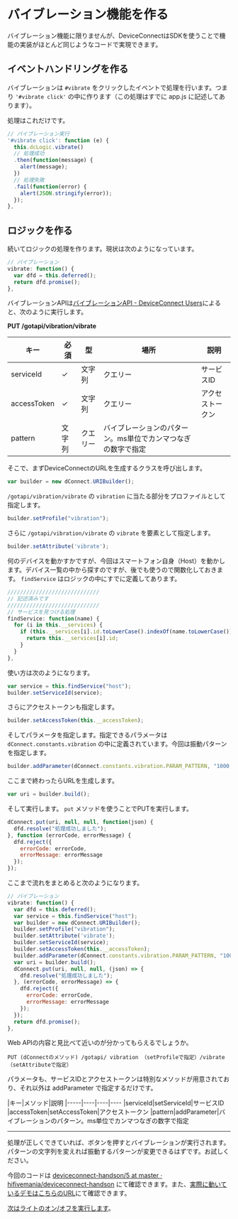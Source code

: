 # バイブレーション機能を作る

バイブレーション機能に限りませんが、DeviceConnectはSDKを使うことで機能の実装がほとんど同じようなコードで実現できます。

## イベントハンドリングを作る

バイブレーションは `#vibrate` をクリックしたイベントで処理を行います。つまり `'#vibrate click'` の中に作ります（この処理はすでに app.js に記述してあります）。

処理はこれだけです。

```js
// バイブレーション実行
'#vibrate click': function (e) {
  this.dcLogic.vibrate()
  // 処理成功
  .then(function(message) {
    alert(message);
  })
  // 処理失敗
  .fail(function(error) {
    alert(JSON.stringify(error));
  });
},
```

## ロジックを作る

続いてロジックの処理を作ります。現状は次のようになっています。

```js
// バイブレーション
vibrate: function() {
  var dfd = this.deferred();
  return dfd.promise();
},
```

バイブレーションAPIは[バイブレーションAPI - DeviceConnect Users](http://deviceconnectusers.github.io/webapi/vibration/)によると、次のように実行します。

**PUT /gotapi/vibration/vibrate**

|キー|必須|型|場所|説明|
|-----|----|----|----|----|
|serviceId|✓|文字列|クエリー|サービスID|
|accessToken|✓|文字列|クエリー|アクセストークン|
|pattern|文字列|クエリー|バイブレーションのパターン。ms単位でカンマつなぎの数字で指定	|

そこで、まずDeviceConnectのURLを生成するクラスを呼び出します。

```js
var builder = new dConnect.URIBuilder();
```

`/gotapi/vibration/vibrate` の `vibration` に当たる部分をプロファイルとして指定します。

```js
builder.setProfile("vibration");
```

さらに `/gotapi/vibration/vibrate` の `vibrate` を要素として指定します。

```js
builder.setAttribute('vibrate');
```

何のデバイスを動かすかですが、今回はスマートフォン自身（Host）を動かします。デバイス一覧の中から探すのですが、後でも使うので関数化しておきます。 `findService` はロジックの中にすでに定義してあります。

```js
/////////////////////////////
// 記述済みです
/////////////////////////////
// サービスを見つける処理
findService: function(name) {
  for (i in this.__services) {
    if (this.__services[i].id.toLowerCase().indexOf(name.toLowerCase()) == 0) {
      return this.__services[i].id;
    }
  }
},
```

使い方は次のようになります。

```js
var service = this.findService("host");
builder.setServiceId(service);
```

さらにアクセストークンも指定します。

```js
builder.setAccessToken(this.__accessToken);
```

そしてパラメータを指定します。指定できるパラメータは `dConnect.constants.vibration` の中に定義されています。今回は振動パターンを指定します。

```js
builder.addParameter(dConnect.constants.vibration.PARAM_PATTERN, "1000,2000");
```

ここまで終わったらURLを生成します。

```js
var uri = builder.build();
```

そして実行します。 `put` メソッドを使うことでPUTを実行します。

```js
dConnect.put(uri, null, null, function(json) {
  dfd.resolve("処理成功しました");
}, function (errorCode, errorMessage) {
  dfd.reject({
    errorCode: errorCode,
    errorMessage: errorMessage
  });
});
```

ここまで流れをまとめると次のようになります。

```js
// バイブレーション
vibrate: function() {
  var dfd = this.deferred();
  var service = this.findService("host");
  var builder = new dConnect.URIBuilder();
  builder.setProfile("vibration");
  builder.setAttribute('vibrate');
  builder.setServiceId(service);
  builder.setAccessToken(this.__accessToken);
  builder.addParameter(dConnect.constants.vibration.PARAM_PATTERN, "1000,2000");
  var uri = builder.build();
  dConnect.put(uri, null, null, (json) => {
    dfd.resolve("処理成功しました");
  }, (errorCode, errorMessage) => {
    dfd.reject({
      errorCode: errorCode,
      errorMessage: errorMessage
    });
  });
  return dfd.promise();
},
```

Web APIの内容と見比べて近いのが分かってもらえるでしょうか。

```
PUT (dConnectのメソッド) /gotapi/ vibration （setProfileで指定）/vibrate （setAttributeで指定）
```

パラメータも、サービスIDとアクセストークンは特別なメソッドが用意されており、それ以外は addParameter で指定するだけです。

|キー|メソッド|説明
|-----|----|----|----
|serviceId|setServiceId|サービスID
|accessToken|setAccessToken|アクセストークン
|pattern|addParameter|バイブレーションのパターン。ms単位でカンマつなぎの数字で指定	

----

処理が正しくできていれば、ボタンを押すとバイブレーションが実行されます。パターンの文字列を変えれば振動するパターンが変更できるはずです。お試しください。

今回のコードは [deviceconnect-handson/5 at master · hifivemania/deviceconnect-handson](https://github.com/hifivemania/deviceconnect-handson/tree/master/5) にて確認できます。また、[実際に動いているデモはこちらのURL](https://hifivemania.github.io/deviceconnect-handson/5/)にて確認できます。

[次はライトのオン/オフを実行します](./6.md)。
